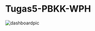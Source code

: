 # Tugas5-PBKK-WPH
![dashboardpic](https://github.com/nadiah2323/Tugas5-PBKK-WPH/assets/114987104/a1469054-f1a6-49a4-bb09-17e8f496c9d7)
